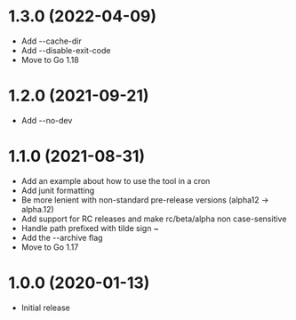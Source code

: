 # 1.3.0 (2022-04-09)

 * Add --cache-dir
 * Add --disable-exit-code
 * Move to Go 1.18

# 1.2.0 (2021-09-21)

 * Add --no-dev
# 1.1.0 (2021-08-31)

 * Add an example about how to use the tool in a cron
 * Add junit formatting
 * Be more lenient with non-standard pre-release versions (alpha12 -> alpha.12)
 * Add support for RC releases and make rc/beta/alpha non case-sensitive
 * Handle path prefixed with tilde sign ~
 * Add the --archive flag
 * Move to Go 1.17

# 1.0.0 (2020-01-13)

 * Initial release
